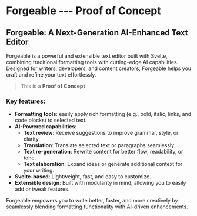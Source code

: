 # Forgeable --- Proof of Concept

## Forgeable: A Next-Generation AI-Enhanced Text Editor

Forgeable is a powerful and extensible text editor built with Svelte, combining traditional formatting tools with cutting-edge AI capabilities. Designed for writers, developers, and content creators, Forgeable helps you craft and refine your text effortlessly.

> This is a **Proof of Concept**

### Key features:

- **Formatting tools**: easily apply rich formatting (e.g., bold, italic, links, and code blocks) to selected text.
- **AI-Powered capabilities**:
    - **Text review**: Receive suggestions to improve grammar, style, or clarity.
    - **Translation**: Translate selected text or paragraphs seamlessly.
    - **Text re-generation**: Rewrite content for better flow, readability, or tone.
    - **Text elaboration**: Expand ideas or generate additional context for your writing.
- **Svelte-based**: Lightweight, fast, and easy to customize.
- **Extensible design**: Built with modularity in mind, allowing you to easily add or tweak features.

Forgeable empowers you to write better, faster, and more creatively by seamlessly blending formatting functionality with AI-driven enhancements.
